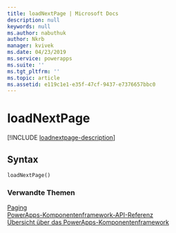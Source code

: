 ```yaml
---
title: loadNextPage | Microsoft Docs
description: null
keywords: null
ms.author: nabuthuk
author: Nkrb
manager: kvivek
ms.date: 04/23/2019
ms.service: powerapps
ms.suite: ''
ms.tgt_pltfrm: ''
ms.topic: article
ms.assetid: e119c1e1-e35f-47cf-9437-e7376657bbc0
---
```


# <a name="loadnextpage"></a>loadNextPage

[!INCLUDE [loadnextpage-description](includes/loadnextpage-description.md)]

## <a name="syntax"></a>Syntax

`loadNextPage()`

### <a name="related-topics"></a>Verwandte Themen

[Paging](../paging.md)<br/>
[PowerApps-Komponentenframework-API-Referenz](../../reference/index.md)<br/>
[Übersicht über das PowerApps-Komponentenframework](../../overview.md)